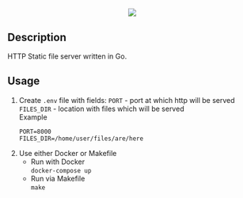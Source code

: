 <h1 align="center">
<img src="https://i.imgur.com/VJiJiMO.png">
</h1>

## Description
HTTP Static file server written in Go.

## Usage
1. Create `.env` file with fields:
    `PORT` - port at which http will be served<br>
    `FILES_DIR` - location with files which will be served<br>
    Example
    ```
    PORT=8000
    FILES_DIR=/home/user/files/are/here
    ```
2. Use either Docker or Makefile
    * Run with Docker<br>
        `docker-compose up`
    * Run via Makefile<br>
        `make`